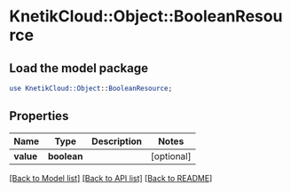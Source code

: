 # KnetikCloud::Object::BooleanResource

## Load the model package
```perl
use KnetikCloud::Object::BooleanResource;
```

## Properties
Name | Type | Description | Notes
------------ | ------------- | ------------- | -------------
**value** | **boolean** |  | [optional] 

[[Back to Model list]](../README.md#documentation-for-models) [[Back to API list]](../README.md#documentation-for-api-endpoints) [[Back to README]](../README.md)


